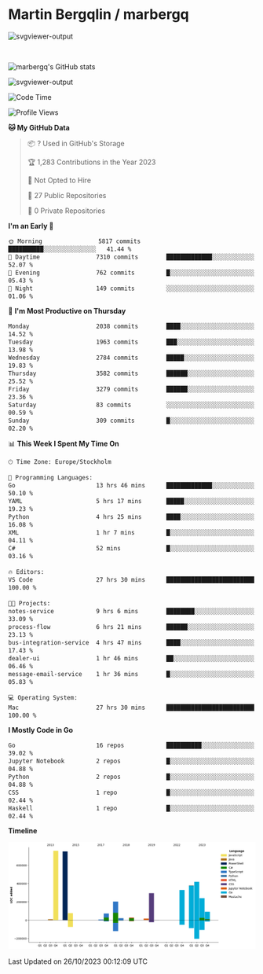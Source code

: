 # Martin Bergqlin / marbergq

![svgviewer-output](https://user-images.githubusercontent.com/2405410/206014777-22d41ecb-c24f-421d-b7d9-bba2cb5bb0de.svg)

<br>

<!--- [![Martin's Week](https://github-readme-stats.vercel.app/api/wakatime?username=marbergq&theme=dark)](https://github.com/anuraghazra/github-readme-stats) -->

![marbergq's GitHub stats](https://github-readme-stats.vercel.app/api?username=marbergq&count_private=true&show_icons=true)

![svgviewer-output](https://wakatime.com/badge/user/3f0a2069-6683-4e19-9a4a-7d21ea815067.svg)

<!--START_SECTION:waka-->
![Code Time](http://img.shields.io/badge/Code%20Time-3%2C436%20hrs%2011%20mins-blue)

![Profile Views](http://img.shields.io/badge/Profile%20Views-0-blue)

**🐱 My GitHub Data** 

> 📦 ? Used in GitHub's Storage 
 > 
> 🏆 1,283 Contributions in the Year 2023
 > 
> 🚫 Not Opted to Hire
 > 
> 📜 27 Public Repositories 
 > 
> 🔑 0 Private Repositories 
 > 
**I'm an Early 🐤** 

```text
🌞 Morning                5817 commits        ██████████░░░░░░░░░░░░░░░   41.44 % 
🌆 Daytime                7310 commits        █████████████░░░░░░░░░░░░   52.07 % 
🌃 Evening                762 commits         █░░░░░░░░░░░░░░░░░░░░░░░░   05.43 % 
🌙 Night                  149 commits         ░░░░░░░░░░░░░░░░░░░░░░░░░   01.06 % 
```
📅 **I'm Most Productive on Thursday** 

```text
Monday                   2038 commits        ████░░░░░░░░░░░░░░░░░░░░░   14.52 % 
Tuesday                  1963 commits        ███░░░░░░░░░░░░░░░░░░░░░░   13.98 % 
Wednesday                2784 commits        █████░░░░░░░░░░░░░░░░░░░░   19.83 % 
Thursday                 3582 commits        ██████░░░░░░░░░░░░░░░░░░░   25.52 % 
Friday                   3279 commits        ██████░░░░░░░░░░░░░░░░░░░   23.36 % 
Saturday                 83 commits          ░░░░░░░░░░░░░░░░░░░░░░░░░   00.59 % 
Sunday                   309 commits         █░░░░░░░░░░░░░░░░░░░░░░░░   02.20 % 
```


📊 **This Week I Spent My Time On** 

```text
🕑︎ Time Zone: Europe/Stockholm

💬 Programming Languages: 
Go                       13 hrs 46 mins      █████████████░░░░░░░░░░░░   50.10 % 
YAML                     5 hrs 17 mins       █████░░░░░░░░░░░░░░░░░░░░   19.23 % 
Python                   4 hrs 25 mins       ████░░░░░░░░░░░░░░░░░░░░░   16.08 % 
XML                      1 hr 7 mins         █░░░░░░░░░░░░░░░░░░░░░░░░   04.11 % 
C#                       52 mins             █░░░░░░░░░░░░░░░░░░░░░░░░   03.16 % 

🔥 Editors: 
VS Code                  27 hrs 30 mins      █████████████████████████   100.00 % 

🐱‍💻 Projects: 
notes-service            9 hrs 6 mins        ████████░░░░░░░░░░░░░░░░░   33.09 % 
process-flow             6 hrs 21 mins       ██████░░░░░░░░░░░░░░░░░░░   23.13 % 
bus-integration-service  4 hrs 47 mins       ████░░░░░░░░░░░░░░░░░░░░░   17.43 % 
dealer-ui                1 hr 46 mins        ██░░░░░░░░░░░░░░░░░░░░░░░   06.46 % 
message-email-service    1 hr 36 mins        █░░░░░░░░░░░░░░░░░░░░░░░░   05.83 % 

💻 Operating System: 
Mac                      27 hrs 30 mins      █████████████████████████   100.00 % 
```

**I Mostly Code in Go** 

```text
Go                       16 repos            ██████████░░░░░░░░░░░░░░░   39.02 % 
Jupyter Notebook         2 repos             █░░░░░░░░░░░░░░░░░░░░░░░░   04.88 % 
Python                   2 repos             █░░░░░░░░░░░░░░░░░░░░░░░░   04.88 % 
CSS                      1 repo              █░░░░░░░░░░░░░░░░░░░░░░░░   02.44 % 
Haskell                  1 repo              █░░░░░░░░░░░░░░░░░░░░░░░░   02.44 % 
```



**Timeline**

![Lines of Code chart](https://raw.githubusercontent.com/marbergq/marbergq/main/assets/bar_graph.png)


 Last Updated on 26/10/2023 00:12:09 UTC
<!--END_SECTION:waka-->
